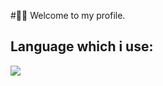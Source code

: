 #🤙🏼 Welcome to my profile. 
## Language which i use:
![](https://img.shields.io/badge/logo-javascript-blue?logo=javascript)